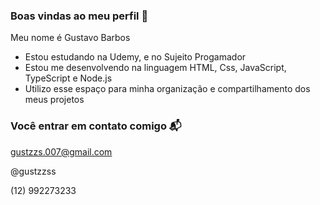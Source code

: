 ### Boas vindas ao meu perfil 💙

Meu nome é Gustavo Barbos

- Estou estudando na Udemy, e no Sujeito Progamador
- Estou me desenvolvendo na linguagem HTML, Css, JavaScript, TypeScript e Node.js
- Utilizo esse espaço para minha organização e compartilhamento dos meus projetos

### Você entrar em contato comigo 📬

gustzzs.007@gmail.com

@gustzzss

(12) 992273233

